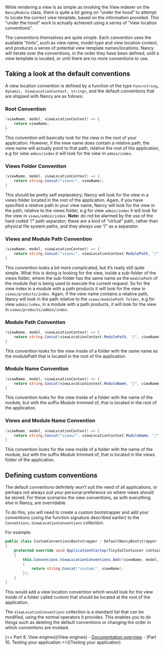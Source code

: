While rendering a view is as simple as invoking the View indexer on the `NancyModule` class, there is quite a lot going on “under the hood” to attempt to locate the correct view template, based on the information provided. This “under the hood” work is actually achieved using a series of “view location conventions”.

The conventions themselves are quite simple. Each convention uses the available “hints”, such as view name, model type and view location context, and produces a series of potential view template names/locations. Nancy will iterate over the conventions, in the order they have been defined, until a view template is located, or until there are no more conventions to use.

## Taking a look at the default conventions

A view location convention is defined by a function of the type `Func<string, dynamic, ViewLocationContext, string>`, and the default conventions that are shipped with Nancy are as follows:

### Root Convention

```c#
(viewName, model, viewLocationContext) => {
    return viewName;
}
```

This convention will basically look for the view in the root of your application. However, if the view name does contain a relative path, the view name will actually point to that path, relative the root of the application, e.g for view `admin/index` it will look for the view in `admin/index`.

### Views Folder Convention
```c#
(viewName, model, viewLocationContext) => {
    return string.Concat("views/", viewName);
}
```
This should be pretty self explanatory; Nancy will look for the view in a views folder located in the root of the application. Again, if you have specified a relative path in your view name, Nancy will look for the view in the path, relative to the views folder, e.g for view `admin/index` it will look for the view in `views/admin/index`. **Note:** do not be alarmed by the use of the hard coded “/” path separator; these are a kind of “virtual” path, rather than physical file system paths, and they always use “/” as a separator.

### Views and Module Path Convention
```c#
(viewName, model, viewLocationContext) => {
    return string.Concat("views/", viewLocationContext.ModulePath, "/", viewName);
}
```
This convention looks a bit more complicated, but it’s really still quite simple. What this is doing is looking for the view, inside a sub-folder of the views folder, where the sub-folder has the same name as the `modulePath` of the module that is being used to execute the current request. So for the view index in a module with a path products it will look for the view in `views/products/index`. Again, if the view name contains a relative path, Nancy will look in the path relative to the `views/modulePath folder`, e.g for view `admin/index`, in a module with a path products, it will look for the view in `views/products/admin/index`.

### Module Path Convention

```c#
(viewName, model, viewLocationContext) => {
    return string.Concat(viewLocationContext.ModulePath, "/", viewName);
}
```
This convention looks for the view inside of a folder with the same name as the modulePath that is located in the root of the application.

### Module Name Convention
```c#
(viewName, model, viewLocationContext) => {
    return string.Concat(viewLocationContext.ModuleName, "/", viewName);
}
```
This convention looks for the view inside of a folder with the name of the module, but with the suffix _Module_ trimmed of, that is located in the root of the application.

### Views and Module Name Convention
```c#
(viewName, model, viewLocationContext) => {
    return string.Concat("views/", viewLocationContext.ModuleName, "/", viewName);
}
```
This convention looks for the view inside of a folder with the name of the module, but with the suffix _Module_ trimmed of, that is located in the views folder of the application.

## Defining custom conventions

The default conventions definitely won’t suit the need of all applications, or perhaps not always suit your personal preference on where views should be stored. For these scenarios the view conventions, as with everything else in Nancy, are overridable.

To do this, you will need to create a custom bootstrapper and add your conventions (using the function signature described earlier) to the `Conventions.ViewLocationConventions` collection.

For example:

```c#
public class CustomConventionsBootstrapper : DefaultNancyBootstrapper
{
    protected override void ApplicationStartup(TinyIoCContainer container, Nancy.Bootstrapper.IPipelines pipelines)
    {
        this.Conventions.ViewLocationConventions.Add((viewName, model, context) =>
        {
            return string.Concat("custom/", viewName);
        });
    }
}
```
This would add a view location convention which would look for the view inside of a folder called custom that should be located at the root of the application.

The `ViewLocationConventions` collection is a standard list that can be modified, using the normal operators it provides. This enables you to do things such as deleting the default conventions or changing the order in which conventions are invoked.

[<< Part 8. View engines](View engines) - [Documentation overview](Documentation) - [Part 10. Testing your application >>](Testing your application)